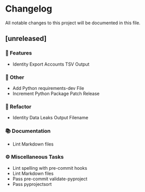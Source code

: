 # Changelog

All notable changes to this project will be documented in this file.

## [unreleased]

### 🚀 Features

- Identity Export Accounts TSV Output

### 💼 Other

- Add Python requirements-dev File
- Increment Python Package Patch Release

### 🚜 Refactor

- Identity Data Leaks Output Filename

### 📚 Documentation

- Lint Markdown files

### ⚙️ Miscellaneous Tasks

- Lint spelling with pre-commit hooks
- Lint Markdown files
- Pass pre-commit validate-pyproject
- Pass pyprojectsort

<!-- generated by git-cliff -->
